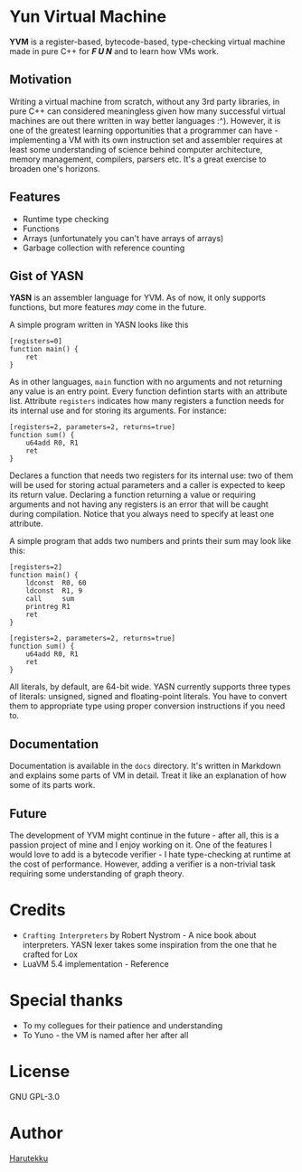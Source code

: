 # Yun Virtual Machine

**YVM** is a register-based, bytecode-based, type-checking virtual machine made 
in pure C++ for ***F U N*** and to learn how VMs work.

## Motivation

  Writing a virtual machine from scratch, without any 3rd party libraries, in pure C++
can considered meaningless given how many successful virtual machines are out there
written in way better languages :^). However, it is one of the greatest learning 
opportunities that a programmer can have - implementing a VM with its own instruction
set and assembler requires at least some understanding of science behind computer 
architecture, memory management, compilers, parsers etc. It's a great exercise to broaden
one's horizons.

## Features

- Runtime type checking
- Functions
- Arrays (unfortunately you can't have arrays of arrays)
- Garbage collection with reference counting

## Gist of YASN

**YASN** is an assembler language for YVM. As of now, it only supports functions, but more
features _may_ come in the future.

A simple program written in YASN looks like this

```
[registers=0]
function main() {
    ret
}
```

As in other languages, `main` function with no arguments and not returning any value is
an entry point.
Every function defintion starts with an attribute list. Attribute `registers` indicates
how many registers a function needs for its internal use and for storing its arguments.
For instance:

```
[registers=2, parameters=2, returns=true]
function sum() {
    u64add R0, R1
    ret
}
```

Declares a function that needs two registers for its internal use: two of them will be used
for storing actual parameters and a caller is expected to keep its return value. Declaring
a function returning a value or requiring arguments and not having any registers is an error
that will be caught during compilation. Notice that you always need to specify at least
one attribute.

A simple program that adds two numbers and prints their sum may look like this:

```
[registers=2]
function main() {
    ldconst  R0, 60
    ldconst  R1, 9
    call     sum
    printreg R1
    ret
}

[registers=2, parameters=2, returns=true]
function sum() {
    u64add R0, R1
    ret
}
```

All literals, by default, are 64-bit wide. YASN currently supports three types of literals:
unsigned, signed and floating-point literals. You have to convert them to
appropriate type using proper conversion instructions if you need to.

## Documentation 

Documentation is available in the `docs` directory. It's written in Markdown and 
explains some parts of VM in detail. Treat it like an explanation of how some of
its parts work.

## Future

The development of YVM might continue in the future - after all, this is a passion project
of mine and I enjoy working on it. One of the features I would love to add is a bytecode 
verifier - I hate type-checking at runtime at the cost of performance. However, adding
a verifier is a non-trivial task requiring some understanding of graph theory.


# Credits

- `Crafting Interpreters` by Robert Nystrom - A nice book about interpreters. YASN lexer
  takes some inspiration from the one that he crafted for Lox
- LuaVM 5.4 implementation - Reference

# Special thanks

- To my collegues for their patience and understanding
- To Yuno - the VM is named after her after all

# License

GNU GPL-3.0

# Author

[Harutekku](https://github.com/harutekku/Yun)
